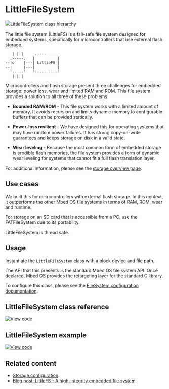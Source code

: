 # LittleFileSystem

<span class="images">![](http://os.mbed.com/docs/development/mbed-os-api-doxy/classmbed_1_1_little_file_system.png)<span>LittleFileSystem class hierarchy</span></span>

The little file system (LittleFS) is a fail-safe file system designed for embedded systems, specifically for microcontrollers that use external flash storage.

```
   | | |     .---._____
  .-----.   |          |
--|o    |---| LittleFS |
--|     |---|          |
  '-----'   '----------'
   | | |
```

Microcontrollers and flash storage present three challenges for embedded storage: power loss, wear and limited RAM and ROM. This file system provides a solution to all three of these problems.

- **Bounded RAM/ROM** - This file system works with a limited amount of memory. It avoids recursion and limits dynamic memory to configurable buffers that can be provided statically.

- **Power-loss resilient** - We have designed this for operating systems that may have random power failures. It has strong copy-on-write guarantees and keeps storage on disk in a valid state.

- **Wear leveling** - Because the most common form of embedded storage is erodible flash memories, the file system provides a form of dynamic wear leveling for systems that cannot fit a full flash translation layer.

For additional information, please see the [storage overview page](storage.html#declaring-a-file-system).

## Use cases

We built this for microcontrollers with external flash storage. In this context, it outperforms the other Mbed OS file systems in terms of RAM, ROM, wear and runtime.

For storage on an SD card that is accessible from a PC, use the FATFileSystem due to its portability.

LittleFileSystem is thread safe.

## Usage

Instantiate the `LittleFileSystem` class with a block device and file path.

The API that this presents is the standard Mbed OS file system API. Once declared, Mbed OS provides the retargeting layer for the standard C library.

To configure this class, please see the [FileSystem configuration documentation](../apis/data-options-and-config.html).

## LittleFileSystem class reference

[![View code](https://www.mbed.com/embed/?type=library)](https://os.mbed.com/docs/mbed-os/development/mbed-os-api-doxy/classmbed_1_1_little_file_system.html)

## LittleFileSystem example

[![View code](https://www.mbed.com/embed/?url=https://github.com/armmbed/mbed-os-example-filesystem/)](https://github.com/ARMmbed/mbed-os-example-filesystem/blob/mbed-os-6.6.0/main.cpp)

## Related content

- [Storage configuration](../apis/data-storage.html).
- [Blog post: LittleFS - A high-integrity embedded file system](https://os.mbed.com/blog/entry/littlefs-high-integrity-embedded-fs/).
